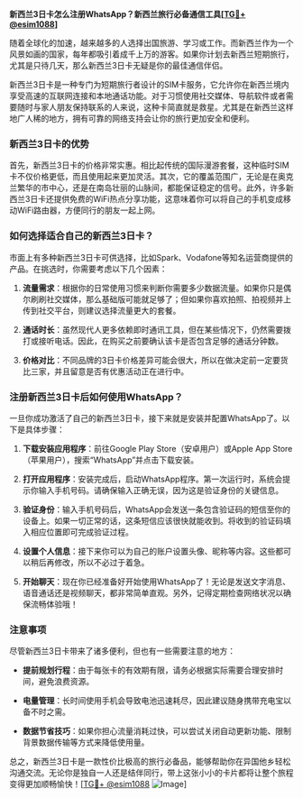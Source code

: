 **新西兰3日卡怎么注册WhatsApp？新西兰旅行必备通信工具[[TG💪+ @esim1088](https://t.me/s/esim1088)]**

随着全球化的加速，越来越多的人选择出国旅游、学习或工作。而新西兰作为一个风景如画的国家，每年都吸引着成千上万的游客。如果你计划去新西兰短期旅行，尤其是只待几天，那么新西兰3日卡无疑是你的最佳通信伴侣。

新西兰3日卡是一种专门为短期旅行者设计的SIM卡服务，它允许你在新西兰境内享受高速的互联网连接和本地通话功能。对于习惯使用社交媒体、导航软件或者需要随时与家人朋友保持联系的人来说，这种卡简直就是救星。尤其是在新西兰这样地广人稀的地方，拥有可靠的网络支持会让你的旅行更加安全和便利。

### 新西兰3日卡的优势

首先，新西兰3日卡的价格非常实惠。相比起传统的国际漫游套餐，这种临时SIM卡不仅价格更低，而且使用起来更加灵活。其次，它的覆盖范围广，无论是在奥克兰繁华的市中心，还是在南岛壮丽的山脉间，都能保证稳定的信号。此外，许多新西兰3日卡还提供免费的WiFi热点分享功能，这意味着你可以将自己的手机变成移动WiFi路由器，方便同行的朋友一起上网。

### 如何选择适合自己的新西兰3日卡？

市面上有多种新西兰3日卡可供选择，比如Spark、Vodafone等知名运营商提供的产品。在挑选时，你需要考虑以下几个因素：

1. **流量需求**：根据你的日常使用习惯来判断你需要多少数据流量。如果你只是偶尔刷刷社交媒体，那么基础版可能就足够了；但如果你喜欢拍照、拍视频并上传到社交平台，则建议选择流量更大的套餐。
   
2. **通话时长**：虽然现代人更多依赖即时通讯工具，但在某些情况下，仍然需要拨打或接听电话。因此，在购买之前要确认该卡是否包含足够的通话分钟数。

3. **价格对比**：不同品牌的3日卡价格差异可能会很大，所以在做决定前一定要货比三家，并且留意是否有优惠活动正在进行中。

### 注册新西兰3日卡后如何使用WhatsApp？

一旦你成功激活了自己的新西兰3日卡，接下来就是安装并配置WhatsApp了。以下是具体步骤：

1. **下载安装应用程序**：前往Google Play Store（安卓用户）或Apple App Store（苹果用户），搜索“WhatsApp”并点击下载安装。

2. **打开应用程序**：安装完成后，启动WhatsApp程序。第一次运行时，系统会提示你输入手机号码。请确保输入正确无误，因为这是验证身份的关键信息。

3. **验证身份**：输入手机号码后，WhatsApp会发送一条包含验证码的短信至你的设备上。如果一切正常的话，这条短信应该很快就能收到。将收到的验证码填入相应位置即可完成验证过程。

4. **设置个人信息**：接下来你可以为自己的账户设置头像、昵称等内容。这些都可以稍后再修改，所以不必过于着急。

5. **开始聊天**：现在你已经准备好开始使用WhatsApp了！无论是发送文字消息、语音通话还是视频聊天，都非常简单直观。另外，记得定期检查网络状况以确保流畅体验哦！

### 注意事项

尽管新西兰3日卡带来了诸多便利，但也有一些需要注意的地方：

- **提前规划行程**：由于每张卡的有效期有限，请务必根据实际需要合理安排时间，避免浪费资源。
  
- **电量管理**：长时间使用手机会导致电池迅速耗尽，因此建议随身携带充电宝以备不时之需。

- **数据节省技巧**：如果你担心流量消耗过快，可以尝试关闭自动更新功能、限制背景数据传输等方式来降低使用量。

总之，新西兰3日卡是一款性价比极高的旅行必备品，能够帮助你在异国他乡轻松沟通交流。无论你是独自一人还是结伴同行，带上这张小小的卡片都将让整个旅程变得更加顺畅愉快！[[TG💪+ @esim1088](https://t.me/s/esim1088) ![Image](https://i.postimg.cc/4NQfJmqS/Snipaste-2025-05-13-00-14-12.png)]